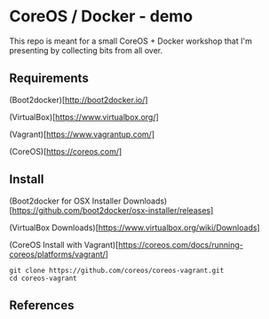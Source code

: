 CoreOS / Docker - demo
======================

This repo is meant for a small CoreOS + Docker workshop that I'm presenting by collecting bits from all over.

Requirements
------------

(Boot2docker)[http://boot2docker.io/]

(VirtualBox)[https://www.virtualbox.org/]

(Vagrant)[https://www.vagrantup.com/]

(CoreOS)[https://coreos.com/]


Install
-------

(Boot2docker for OSX Installer Downloads)[https://github.com/boot2docker/osx-installer/releases]

(VirtualBox Downloads)[https://www.virtualbox.org/wiki/Downloads]

(CoreOS Install with Vagrant)[https://coreos.com/docs/running-coreos/platforms/vagrant/]

```
git clone https://github.com/coreos/coreos-vagrant.git
cd coreos-vagrant
```



References
----------
